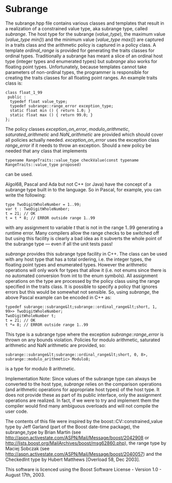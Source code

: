 # Subrange

The subrange.hpp file contains various classes and templates that result in a realization of a constrained
value type, aka subrange type, called *subrange*.  The host type for the subrange (*value_type*), the
maximum value (*value_type min()*) and the minimum value (*value_type max()*) are captured in a traits class
and the arithmetic policy is captured in a policy class.  A template *ordinal_range* is provided for
generating the traits classes for ordinal types.  Traditionally a subrange has meant a slice of an ordinal
host type (integer types and enumerated types) but *subrange* also works for floating point types.
Unfortunately, because templates cannot take parameters of non-ordinal types, the programmer is responsible
for creating the traits classes for all floating point ranges.  An example traits class is:

    class float_1_99
     public :
      typedef float value_type;
      typedef subrange::range_error exception_type;
      static float min () { return 1.0; }
      static float max () { return 99.0; }
    };

The policy classes *exception_on_error*, *modulo_arithmetic*, *saturated_arithmetic* and *NaN_arithmetic*
are provided which should cover all policies actually needed.  *exception_on_error* uses the exception class
*range_error* if it needs to throw an exception.  Should a new policy be needed that any class that
implements

    typename RangeTraits::value_type checkValue(const typename RangeTraits::value_type proposed)

can be used.

Algol68, Pascal and Ada but not C++ (or Java) have the concept of a subrange type built in to the
language. So in Pascal, for example, you can write the following:

    type TwoDigitWholeNumber = 1..99;
    var t : TwoDigitWholeNumber;
    t = 21; // OK
    t = t * 8; // ERROR outside range 1..99

with any assignment to variable *t* that is not in the range 1..99 generating a runtime error.  Many
compilers allow the range checks to be switched off but using this facility is clearly a bad idea as it
subverts the whole point of the subrange type &mdash; even if all the unit tests pass!

*subrange* provides this subrange type facility in C++.  The class can be used with any host type that has a
total ordering, i.e. the integer types, the floating point types and enumerated types.  However the
arithmetic operations will only work for types that allow it (i.e. not enums since there is no automated
conversion from int to the enum symbols).  All assignment operations on the type are processed by the policy
class using the range specified in the traits class.  It is possible to specify a policy that ignores errors
but this would be somewhat not sensible.  So, using *subrange*, the above Pascal example can be encoded in
C++ as:

    typedef subrange::subrange&lt;subrange::ordinal_range&lt;short, 1, 99>> TwoDigitWholeNumber;
    TwoDigitWholeNumber t;
    t = 21; // OK
    t *= 8; // ERROR outside range 1..99

This type is a subrange type where the exception *subrange::range_error* is thrown on any bounds violation.
Policies for modulo arithmetic, saturated arithmetic and NaN arithmetic are provided, so:

    subrange::subrange&lt;subrange::ordinal_range&lt;short, 0, 8>, subrange::modulo_arithmetic> Modulo8;

is a type for modulo 8 arithmetic.

Implementation Note: Since values of the subrange type can always be converted to the host type, *subrange*
relies on the comparison operations (and arithmetic operations for appropriate host types) of the host type.
It does not provide these as part of its public interface, only the assignment operations are realized.  In
fact, if we were to try and implement them the compiler would find many ambiguous overloads and will not
compile the user code.

The contents of this file were inspired by the boost::CV::constrained_value type by Jeff Garland (part of
the Boost date-time package), the subrange_type by Brian Martin (see
http://aspn.activestate.com/ASPN/Mail/Message/boost/2042908 or
http://lists.boost.org/MailArchives/boost/msg62860.php), the range type by Maciej Sobczak (see
http://aspn.activestate.com/ASPN/Mail/Message/boost/2040057) and the CheckedInt type by Hubert Matthews
[Overload 58, Dec 2003].

This software is licenced using the Boost Software License - Version 1.0 - August 17th, 2003.

